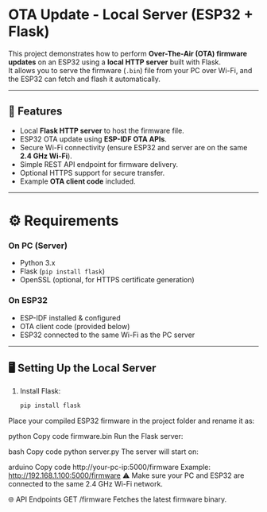 # OTA Update - Local Server (ESP32 + Flask)

This project demonstrates how to perform **Over-The-Air (OTA) firmware updates** on an ESP32 using a **local HTTP server** built with Flask.  
It allows you to serve the firmware (`.bin`) file from your PC over Wi-Fi, and the ESP32 can fetch and flash it automatically.

---

## 🚀 Features
- Local **Flask HTTP server** to host the firmware file.  
- ESP32 OTA update using **ESP-IDF OTA APIs**.  
- Secure Wi-Fi connectivity (ensure ESP32 and server are on the same **2.4 GHz Wi-Fi**).  
- Simple REST API endpoint for firmware delivery.  
- Optional HTTPS support for secure transfer.  
- Example **OTA client code** included.

---
# ⚙️ Requirements

### On PC (Server)
- Python 3.x  
- Flask (`pip install flask`)  
- OpenSSL (optional, for HTTPS certificate generation)

### On ESP32
- ESP-IDF installed & configured  
- OTA client code (provided below)  
- ESP32 connected to the same Wi-Fi as the PC server  

---

## 🖥️ Setting Up the Local Server

1. Install Flask:
   ```bash
   pip install flask
Place your compiled ESP32 firmware in the project folder and rename it as:

python
Copy code
firmware.bin
Run the Flask server:

bash
Copy code
python server.py
The server will start on:

arduino
Copy code
http://your-pc-ip:5000/firmware
Example:
http://192.168.1.100:5000/firmware
⚠️ Make sure your PC and ESP32 are connected to the same 2.4 GHz Wi-Fi network.

🌐 API Endpoints
GET /firmware
Fetches the latest firmware binary.

